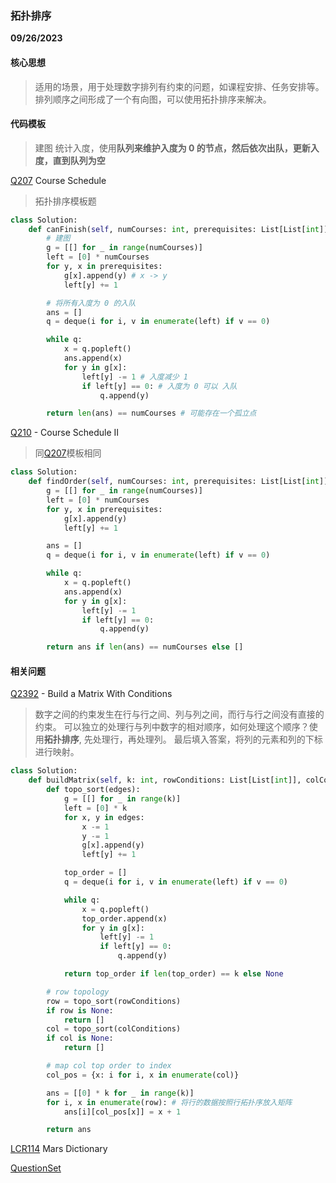 ### 拓扑排序

**09/26/2023**

#### 核心思想

> 适用的场景，用于处理数字排列有约束的问题，如课程安排、任务安排等。排列顺序之间形成了一个有向图，可以使用拓扑排序来解决。

#### 代码模板

> 建图
> 统计入度，使用**队列来维护入度为 0 的节点，然后依次出队，更新入度，直到队列为空**

[Q207] Course Schedule

> 拓扑排序模板题

```python
class Solution:
    def canFinish(self, numCourses: int, prerequisites: List[List[int]]) -> bool:
        # 建图
        g = [[] for _ in range(numCourses)]
        left = [0] * numCourses
        for y, x in prerequisites:
            g[x].append(y) # x -> y
            left[y] += 1

        # 将所有入度为 0 的入队
        ans = []
        q = deque(i for i, v in enumerate(left) if v == 0)

        while q:
            x = q.popleft()
            ans.append(x)
            for y in g[x]:
                left[y] -= 1 # 入度减少 1
                if left[y] == 0: # 入度为 0 可以 入队
                    q.append(y)

        return len(ans) == numCourses # 可能存在一个孤立点
```

[Q210] - Course Schedule II

> 同[Q207]模板相同

```python
class Solution:
    def findOrder(self, numCourses: int, prerequisites: List[List[int]]) -> List[int]:
        g = [[] for _ in range(numCourses)]
        left = [0] * numCourses
        for y, x in prerequisites:
            g[x].append(y)
            left[y] += 1

        ans = []
        q = deque(i for i, v in enumerate(left) if v == 0)

        while q:
            x = q.popleft()
            ans.append(x)
            for y in g[x]:
                left[y] -= 1
                if left[y] == 0:
                    q.append(y)

        return ans if len(ans) == numCourses else []
```

#### 相关问题

[Q2392] - Build a Matrix With Conditions

> 数字之间的约束发生在行与行之间、列与列之间，而行与行之间没有直接的约束。
> 可以独立的处理行与列中数字的相对顺序，如何处理这个顺序？使用**拓扑排序**, 先处理行，再处理列。
> 最后填入答案，将列的元素和列的下标进行映射。

```python
class Solution:
    def buildMatrix(self, k: int, rowConditions: List[List[int]], colConditions: List[List[int]]) -> List[List[int]]:
        def topo_sort(edges):
            g = [[] for _ in range(k)]
            left = [0] * k
            for x, y in edges:
                x -= 1
                y -= 1
                g[x].append(y)
                left[y] += 1

            top_order = []
            q = deque(i for i, v in enumerate(left) if v == 0)

            while q:
                x = q.popleft()
                top_order.append(x)
                for y in g[x]:
                    left[y] -= 1
                    if left[y] == 0:
                        q.append(y)

            return top_order if len(top_order) == k else None

        # row topology
        row = topo_sort(rowConditions)
        if row is None:
            return []
        col = topo_sort(colConditions)
        if col is None:
            return []

        # map col top order to index
        col_pos = {x: i for i, x in enumerate(col)}

        ans = [[0] * k for _ in range(k)]
        for i, x in enumerate(row): # 将行的数据按照行拓扑序放入矩阵
            ans[i][col_pos[x]] = x + 1

        return ans
```

[LCR114] Mars Dictionary

>

[QuestionSet]

[//]: #
[Q207]: https://leetcode.com/problems/course-schedule/description/
[Q210]: https://leetcode.com/problems/course-schedule-ii/description/
[Q2392]: https://leetcode.com/problems/build-a-matrix-with-conditions/description/
[LCR114]: https://leetcode.cn/problems/Jf1JuT/
[QuestionSet]: https://leetcode.cn/tag/topological-sort/problemset/
